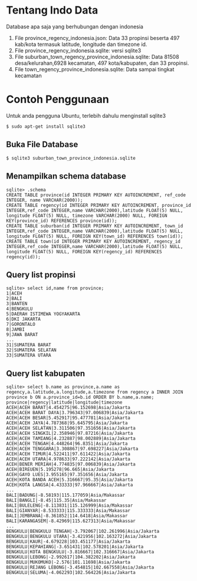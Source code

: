 # Tentang Indo Data
Database apa saja yang berhubungan dengan indonesia

1. File province_regency_indonesia.json: Data 33 propinsi beserta 497 kab/kota termasuk latitude, longitude dan timezone id.
1. File province_regency_indonesia.sqlite: versi sqlite3
1. File suburban_town_regency_province_indonesia.sqlite: Data 81508 desa/kelurahan,6928 kecamatan, 497 kota/kabupaten, dan 33 propinsi.
1. File town_regency_province_indonesia.sqlite: Data sampai tingkat kecamatan

# Contoh Penggunaan
Untuk anda pengguna Ubuntu, terlebih dahulu menginstall sqlite3
```
$ sudo apt-get install sqlite3
```

## Buka File Database
```
$ sqlite3 suburban_town_province_indonesia.sqlite
```

## Menampilkan schema database
```
sqlite> .schema
CREATE TABLE province(id INTEGER PRIMARY KEY AUTOINCREMENT, ref_code INTEGER, name VARCHAR(2000));
CREATE TABLE regency(id INTEGER PRIMARY KEY AUTOINCREMENT, province_id INTEGER,ref_code INTEGER,name VARCHAR(2000),latitude FLOAT(5) NULL, longitude FLOAT(5) NULL, timezone VARCHAR(2000) NULL, FOREIGN KEY(province_id) REFERENCES province(id));
CREATE TABLE suburban(id INTEGER PRIMARY KEY AUTOINCREMENT, town_id INTEGER,ref_code INTEGER,name VARCHAR(2000),latitude FLOAT(5) NULL, longitude FLOAT(5) NULL, FOREIGN KEY(town_id) REFERENCES town(id));
CREATE TABLE town(id INTEGER PRIMARY KEY AUTOINCREMENT, regency_id INTEGER,ref_code INTEGER,name VARCHAR(2000),latitude FLOAT(5) NULL, longitude FLOAT(5) NULL, FOREIGN KEY(regency_id) REFERENCES regency(id));
```

## Query list propinsi
```
sqlite> select id,name from province;
1|ACEH
2|BALI
3|BANTEN
4|BENGKULU
5|DAERAH ISTIMEWA YOGYAKARTA
6|DKI JAKARTA
7|GORONTALO
8|JAMBI
9|JAWA BARAT
...
31|SUMATERA BARAT
32|SUMATERA SELATAN
33|SUMATERA UTARA
```

## Query list kabupaten
```
sqlite> select b.name as province,a.name as regency,a.latitude,a.longitude,a.timezone from regency a INNER JOIN province b ON a.province_id=b.id ORDER BY b.name,a.name;
province|regency|latitude|longitude|timezone
ACEH|ACEH BARAT|4.454275|96.152698|Asia/Jakarta
ACEH|ACEH BARAT DAYA|3.796343|97.006839|Asia/Jakarta
ACEH|ACEH BESAR|5.452917|95.477781|Asia/Jakarta
ACEH|ACEH JAYA|4.787368|95.645795|Asia/Jakarta
ACEH|ACEH SELATAN|3.311506|97.351656|Asia/Jakarta
ACEH|ACEH SINGKIL|2.358946|97.87216|Asia/Jakarta
ACEH|ACEH TAMIANG|4.232887|98.002889|Asia/Jakarta
ACEH|ACEH TENGAH|4.448264|96.8351|Asia/Jakarta
ACEH|ACEH TENGGARA|3.308867|97.698227|Asia/Jakarta
ACEH|ACEH TIMUR|4.522411|97.611422|Asia/Jakarta
ACEH|ACEH UTARA|4.978633|97.222142|Asia/Jakarta
ACEH|BENER MERIAH|4.774835|97.006839|Asia/Jakarta
ACEH|BIREUEN|5.195278|96.665|Asia/Jakarta
ACEH|GAYO LUES|3.955165|97.351656|Asia/Jakarta
ACEH|KOTA BANDA ACEH|5.316667|95.35|Asia/Jakarta
ACEH|KOTA LANGSA|4.433333|97.966667|Asia/Jakarta
...
BALI|BADUNG|-8.58193|115.177059|Asia/Makassar
BALI|BANGLI|-8.45|115.35|Asia/Makassar
BALI|BULELENG|-8.113831|115.126999|Asia/Makassar
BALI|GIANYAR|-8.533333|115.333333|Asia/Makassar
BALI|JEMBRANA|-8.361852|114.6418|Asia/Makassar
BALI|KARANGASEM|-8.42969|115.627313|Asia/Makassar
...
BENGKULU|BENGKULU TENGAH|-3.792067|102.261996|Asia/Jakarta
BENGKULU|BENGKULU UTARA|-3.421956|102.163272|Asia/Jakarta
BENGKULU|KAUR|-4.679228|103.451177|Asia/Jakarta
BENGKULU|KEPAHIANG|-3.651431|102.578201|Asia/Jakarta
BENGKULU|KOTA BENGKULU|-3.816667|102.316667|Asia/Jakarta
BENGKULU|LEBONG|-2.992617|104.382202|Asia/Jakarta
BENGKULU|MUKOMUKO|-2.576|101.11698|Asia/Jakarta
BENGKULU|REJANG LEBONG|-3.454815|102.667558|Asia/Jakarta
BENGKULU|SELUMA|-4.062293|102.564226|Asia/Jakarta
```
